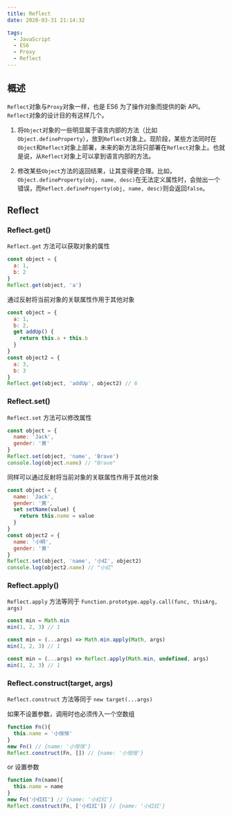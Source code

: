 ```yaml
---
title: Reflect
date: 2020-03-31 21:14:32

tags:
  - JavaScript
  - ES6
  - Proxy
  - Reflect
---
```


## 概述

`Reflect`对象与`Proxy`对象一样，也是 ES6 为了操作对象而提供的新 API。`Reflect`对象的设计目的有这样几个。

1. 将`Object`对象的一些明显属于语言内部的方法（比如`Object.defineProperty`），放到`Reflect`对象上。现阶段，某些方法同时在`Object`和`Reflect`对象上部署，未来的新方法将只部署在`Reflect`对象上。也就是说，从`Reflect`对象上可以拿到语言内部的方法。

2. 修改某些`Object`方法的返回结果，让其变得更合理。比如，`Object.defineProperty(obj, name, desc)`在无法定义属性时，会抛出一个错误，而`Reflect.defineProperty(obj, name, desc)`则会返回`false`。

## Reflect

### Reflect.get()

`Reflect.get` 方法可以获取对象的属性

```js
const object = {
  a: 1,
  b: 2
}
Reflect.get(object, 'a')
```

通过反射将当前对象的关联属性作用于其他对象

```js
const object = {
  a: 1,
  b: 2,
  get addUp() {
    return this.a + this.b
  }
}
const object2 = {
  a: 3,
  b: 3
}
Reflect.get(object, 'addUp', object2) // 6
```

### Reflect.set()

`Reflect.set` 方法可以修改属性

```js
const object = {
  name: 'Jack',
  gender: '男'
}
Reflect.set(object, 'name', 'Brave')
console.log(object.name) // "Brave"
```

同样可以通过反射将当前对象的关联属性作用于其他对象

```js
const object = {
  name: 'Jack',
  gender: '男',
  set setName(value) {
    return this.name = value
  }
}
const object2 = {
  name: '小明',
  gender: '男'
}
Reflect.set(object, 'name', '小红', object2)
console.log(object2.name) // "小红"
```

### Reflect.apply()

`Reflect.apply` 方法等同于 `Function.prototype.apply.call(func, thisArg, args)`

```js
const min = Math.min
min(1, 2, 3) // 1

const min = (...args) => Math.min.apply(Math, args)
min(1, 2, 3) // 1

const min = (...args) => Reflect.apply(Math.min, undefined, args)
min(1, 2, 3) // 1
```

### Reflect.construct(target, args)

`Reflect.construct` 方法等同于 `new target(...args)`

如果不设置参数，调用时也必须传入一个空数组

```js
function Fn(){
  this.name = '小恒恒'
}
new Fn() // {name: '小恒恒'}
Reflect.construct(Fn, []) // {name: '小恒恒'}
```

or 设置参数

```js
function Fn(name){
  this.name = name
}
new Fn('小红红') // {name: '小红红'}
Reflect.construct(Fn, ['小红红']) // {name: '小红红'}
```